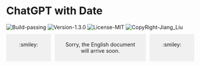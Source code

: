 # ChatGPT with Date

<div>
  <img src="https://img.shields.io/badge/Build-passing-%2396C40F" alt="Build-passing"/>
  <img src="https://img.shields.io/badge/Version-1.3.0-%231081C1" alt="Version-1.3.0"/>
  <img src="https://img.shields.io/badge/License-MIT-%2396C40F" alt="License-MIT"/>
  <img src="https://img.shields.io/badge/CopyRight-Jiang_Liu-%2396C40F" alt="CopyRight-Jiang_Liu"/>
</div>


<div style="display: flex; gap: 10px; margin: 10px 0;">
    <div style="background: #F0F0F0; padding: 20px; width: 80px; text-align: center">:smiley:</div>
    <div style="background: #F0F0F0; padding: 20px; flex: 1; text-align: center">Sorry, the English document will arrive soon.</div>
    <div style="background: #F0F0F0; padding: 20px; width: 80px; text-align: center">:smiley:</div>
</div>